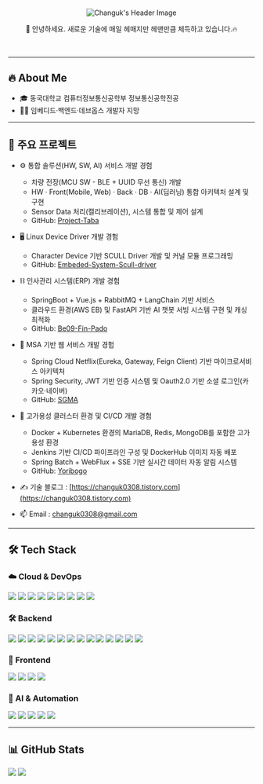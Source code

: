 <!-- 프로필 헤더 -->
<div align="center" style="padding: 20px; text-align: center;">
  <img 
    src="https://capsule-render.vercel.app/api?type=Venom&color=005599&height=150&section=header&text=Hello%20World!%20I'm%20Changuk&animation=fadeIn&fontColor=000000&fontSize=40&stroke=66B2FF&strokeWidth=0.4" 
    alt="Changuk's Header Image"
  />
  <p> 👋 안녕하세요. 새로운 기술에 매일 헤매지만 헤맨만큼 체득하고 있습니다.🔥</p>
</div>

---

## 🔥 About Me
- 🎓 동국대학교 컴퓨터정보통신공학부 정보통신공학전공  
- 👨‍💻 임베디드·백엔드·데브옵스 개발자 지망

---

## 📌 주요 프로젝트
- ⚙️ 통합 솔루션(HW, SW, AI) 서비스 개발 경험  
  - 차량 전장(MCU SW - BLE + UUID 무선 통신) 개발
  - HW · Front(Mobile, Web) · Back · DB · AI(딥러닝) 통합 아키텍처 설계 및 구현
  - Sensor Data 처리(캘리브레이션), 시스템 통합 및 제어 설계
  - GitHub: [Project-Taba](https://github.com/Project-Taba)  

- 🖥️ Linux Device Driver 개발 경험  
  - Character Device 기반 SCULL Driver 개발 및 커널 모듈 프로그래밍  
  - GitHub: [Embeded-System-Scull-driver](https://github.com/Chochanguk/Embeded-System-Scull-driver)

- ⛓️ 인사관리 시스템(ERP) 개발 경험 
  - SpringBoot + Vue.js + RabbitMQ + LangChain 기반 서비스
  - 클라우드 환경(AWS EB) 및 FastAPI 기반 AI 챗봇 서빙 시스템 구현 및 캐싱 최적화
  - GitHub: [Be09-Fin-Pado](https://github.com/Be09-Fin-Pado)
    
- 🧩 MSA 기반 웹 서비스 개발 경험 
  - Spring Cloud Netflix(Eureka, Gateway, Feign Client) 기반 마이크로서비스 아키텍처
  - Spring Security, JWT 기반 인증 시스템 및 Oauth2.0 기반 소셜 로그인(카카오·네이버)
  - GitHub: [SGMA](https://github.com/Spring-Cooler)
  
- 🧠 고가용성 클러스터 환경 및 CI/CD 개발 경험
  - Docker + Kubernetes 환경의 MariaDB, Redis, MongoDB를 포함한 고가용성 환경
  - Jenkins 기반 CI/CD 파이프라인 구성 및 DockerHub 이미지 자동 배포
  - Spring Batch + WebFlux + SSE 기반 실시간 데이터 자동 알림 시스템
  - GitHub: [Yoribogo](https://github.com/hanwha-be09-4vengers)

- ✍️ 기술 블로그 : [https://changuk0308.tistory.com](https://changuk0308.tistory.com)  
- 📫 Email : changuk0308@gmail.com  

---

## 🛠 Tech Stack

### ☁️ Cloud & DevOps  
<div align="left">
<img src="https://img.shields.io/badge/Docker-2496ED?style=flat-square&logo=docker&logoColor=white"/>  
<img src="https://img.shields.io/badge/Kubernetes-326CE5?style=flat-square&logo=kubernetes&logoColor=white"/>  
<img src="https://img.shields.io/badge/Nginx-009639?style=flat-square&logo=nginx&logoColor=white"/>  
<img src="https://img.shields.io/badge/Jenkins-D24939?style=flat-square&logo=jenkins&logoColor=white"/>  
<img src="https://img.shields.io/badge/GitHub Actions-2088FF?style=flat-square&logo=githubactions&logoColor=white"/>  
<img src="https://img.shields.io/badge/AWS Beanstalk-232F3E?style=flat-square&logo=amazonaws&logoColor=white"/>  
<img src="https://img.shields.io/badge/Load Balancer-232F3E?style=flat-square&logo=amazonaws&logoColor=white"/>  
<img src="https://img.shields.io/badge/NAT Gateway-232F3E?style=flat-square&logo=amazonaws&logoColor=white"/>  
<img src="https://img.shields.io/badge/Internet Gateway-232F3E?style=flat-square&logo=amazonaws&logoColor=white"/>  
</div>

  

### 🛠️ Backend  
<div align="left">
<img src="https://img.shields.io/badge/SpringBoot-6DB33F?style=flat-square&logo=springboot&logoColor=white"/>  
<img src="https://img.shields.io/badge/JPA-007396?style=flat-square&logo=spring&logoColor=white"/>  
<img src="https://img.shields.io/badge/MyBatis-0052CC?style=flat-square&logo=databricks&logoColor=white"/>  
<img src="https://img.shields.io/badge/QueryDSL-6DB33F?style=flat-square&logo=spring&logoColor=white"/>  
<img src="https://img.shields.io/badge/SpringSecurity-6DB33F?style=flat-square&logo=springsecurity&logoColor=white"/>  
<img src="https://img.shields.io/badge/SpringBatch-6DB33F?style=flat-square&logo=spring&logoColor=white"/>  
<img src="https://img.shields.io/badge/SpringCloudNetflix-46B749?style=flat-square&logo=spring&logoColor=white"/>
<img src="https://img.shields.io/badge/SpringWebFlux-0DBD8B?style=flat-square&logo=spring&logoColor=white"/> 
<img src="https://img.shields.io/badge/SpringWebSocket-6DB33F?style=flat-square&logo=spring&logoColor=white"/>  
<img src="https://img.shields.io/badge/STOMP-800000?style=flat-square&logo=apachekafka&logoColor=white"/>  
<img src="https://img.shields.io/badge/RabbitMQ-FF6600?style=flat-square&logo=rabbitmq&logoColor=white"/>  
<img src="https://img.shields.io/badge/Redis-DC382D?style=flat-square&logo=redis&logoColor=white"/>  
<img src="https://img.shields.io/badge/FastAPI-009688?style=flat-square&logo=fastapi&logoColor=white"/>  
<img src="https://img.shields.io/badge/Uvicorn-121212?style=flat-square&logo=uvicorn&logoColor=white"/>  
</div>


### 🎨 Frontend
<div align="left">
<img src="https://img.shields.io/badge/Vue3-4FC08D?style=flat-square&logo=vue.js&logoColor=white"/>
<img src="https://img.shields.io/badge/Android-3DDC84?style=flat-square&logo=android&logoColor=white"/>
<img src="https://img.shields.io/badge/Flutter-02569B?style=flat-square&logo=flutter&logoColor=white"/>
<img src="https://img.shields.io/badge/EventSource-000000?style=flat-square&logo=javascript&logoColor=white"/>  
</div>
  
### 🤖 AI & Automation  
<div align="left">
<img src="https://img.shields.io/badge/LangChain-000000?style=flat-square&logo=openai&logoColor=white"/>  
<img src="https://img.shields.io/badge/RAG-0052CC?style=flat-square&logo=databricks&logoColor=white"/>  
<img src="https://img.shields.io/badge/Chroma-FF5F6D?style=flat-square&logo=vectorworks&logoColor=white"/>  
<img src="https://img.shields.io/badge/Selenium-43B02A?style=flat-square&logo=selenium&logoColor=white"/>  
<img src="https://img.shields.io/badge/Pandas-150458?style=flat-square&logo=pandas&logoColor=white"/>  
</div>


---

## 📊 GitHub Stats
<div align="left">
<img src="https://github-readme-stats.vercel.app/api?username=Chochanguk&show_icons=true&theme=algolia"/>
  
<a href="https://github.com/anuraghazra/github-readme-stats">
<img src="https://github-readme-stats.vercel.app/api/top-langs/?username=Chochanguk&layout=compact&theme=dark" />
</a>

</div>
